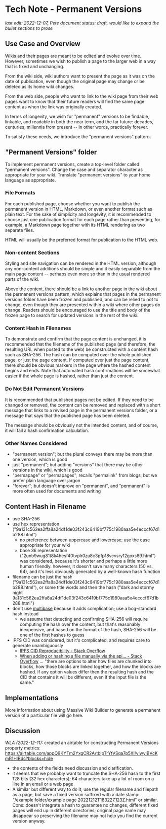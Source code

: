 # Tech Note - Permanent Versions

_last edit: 2022-12-07, Pete_
_document status: draft, would like to expand the bullet sections to prose_

## Use Case and Overview

Wikis and their pages are meant to be edited and evolve over time. However, sometimes we wish to publish a page to the larger web in a way that is fixed and unchanging.

From the wiki side, wiki authors want to present the page as it was on the date of publication, even though the original page may change or be deleted as its home wiki changes.

From the web side, people who want to link to the wiki page from their web pages want to know that their future readers will find the same page content as when the link was originally created.

In terms of longevity, we wish for "permanent" versions to be findable, linkable, and readable in both the near term, and the far future: decades, centuries, millennia from present -- in other words, practically forever.

To satisfy these needs, we introduce the "permanent versions" pattern.

## "Permanent Versions" folder

To implement permanent versions, create a top-level folder called "permanent versions". Change the case and separator character as appropriate for your wiki. Translate "permanent versions" to your home language as appropriate.

### File Formats

For each published page, choose whether you want to publish the permanent version in HTML, Markdown, or even another format such as plain text.  For the sake of simplicity and longevity, it is recommended to choose just one publication format for each page rather than presenting, for example, a Markdown page together with its HTML rendering as two separate files.

HTML will usually be the preferred format for publication to the HTML web.

### Non-content Sections

Styling and site navigation can be rendered in the HTML version, although any non-content additions should be simple and it easily separable from the main page content -- perhaps even more so than in the usual rendered parts of the wiki.

Above the content, there should be a link to another page in the wiki about the permanent versions pattern, which explains that pages in the permanent versions folder have been frozen and published, and can be relied to not to change, even though they are presented within a wiki where other pages do change.  Readers should be encouraged to use the title and body of the frozen page to search for updated versions in the rest of the wiki.

### Content Hash in Filenames

To demonstrate and confirm that the page content is unchanged, it is recommended that the filename of the published page (and therefore, the resulting URL when posted to the web) be constructed with a content hash such as SHA-256. The hash can be computed over the whole published page, or just the page content. If computed over just the page content, there should be obvious markers in the page where the hashed content begins and ends. Note that automated hash confirmations will be somewhat easier if the whole page is hashed, rather than just the content.

### Do Not Edit Permanent Versions

It is recommended that published pages not be edited.  If they need to be changed or removed, the content can be removed and replaced with a short message that links to a revised page in the permanent versions folder, or a message that says that the published page has been deleted.

The message should be obviously not the intended content, and of course, it will fail a hash confirmation calculation.

### Other Names Considered

- "permanent version"; but the plural conveys there may be more than one version, which is good
- just "permanent"; but adding "versions" that there may be other versions in the wiki, which is good
- "permapage" or "permapages"; recalls "permalink" from blogs, but we prefer plain language over jargon
- "forever"; but doesn't improve on "permanent", and "permanent" is more often used for documents and writing

## Content Hash in Filename

- use SHA-256
- use hex representation ("9a131c562ea2ffa8a24df1de03f243c6419bf775c1980aaa5e4ecccf67d1b288.html")
	- no preference between uppercase and lowercase; use the case appropriate for your wiki
	- base 36 representation ("2unb9wug81t8k4hesf40tvplr0zu8c3pfp18vcvsry12goxs69.html") was considered, because it's shorter and perhaps a little more human friendly. however, it doesn't save many characters (50 vs. 64), and it's less obviously generated by a well-known hash function
- filename can be just the hash ("9a131c562ea2ffa8a24df1de03f243c6419bf775c1980aaa5e4ecccf67d1b288.html"), or some title words and then the hash ("dark and stormy night 9a131c562ea2ffa8a24df1de03f243c6419bf775c1980aaa5e4ecccf67d1b288.html")
- don't use [multibase](https://github.com/multiformats/multibase) because it adds complication; use a bog-standard hash instead
	- we assume that detecting and confirming SHA-256 will require computing the hash over the content, but that's reasonably inexpensive, and based on the format of the hash, SHA-256 will be one of the first hashes to guess
- IPFS CID was considered, but it's complicated, and requires care to generate unambiguously
	-  [IPFS CID Reproducibility - Stack Overflow](https://stackoverflow.com/questions/66414123/ipfs-cid-reproducibility)
	- [When adding or hashing a file manually via the api... - Stack Overflow](https://stackoverflow.com/a/60060601) ... "there are options to alter how files are chunked into blocks, how those blocks are linked together, and how the blocks are hashed. If any option values differ then the resulting hash and the CID that contains it will be different, even if the input file is the same."

## Implementations

More information about using Massive Wiki Builder to generate a permanent version of a particular file will go here.

## Discussion

*WLA (2022-12-11):* created an airtable for constructing Permanent Versions property metrics:
  <https://airtable.com/appQ9KYTm2YxgCR2A/tblpTrYtVSqa7p5Xl/viwyiBVcKmR1HlBdc?blocks=hide>  
- the contents of the fields need discussion and clarification.
- it seems that we probably want to truncate the SHA-256 hash to the first 128 bits (32 hex characters); 64 characters take up a lot of room on a line in an email or a web page
- A similar but different way to do it, use the regular filename and filepath as a page, but save a fixed version suffixed with a date stamp: "/example folder/example page 20221212T183227.123Z.html" or similar. Cons: doesn't integrate a hash to guarantee no changes, different fixed pages will end up in different directories; original page name may disappear so preserving the filename may not help you find the current version anyway.

